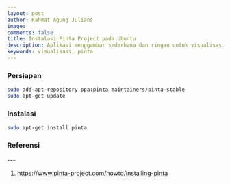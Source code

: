 ```yaml
---
layout: post
author: Rahmat Agung Julians
image:
comments: false
title: Instalasi Pinta Project pada Ubuntu
description: Aplikasi menggambar sederhana dan ringan untuk visualisasi
keywords: visualisasi, pinta
---
```


### Persiapan

```bash
sudo add-apt-repository ppa:pinta-maintainers/pinta-stable
sudo apt-get update
```

### Instalasi

```bash
sudo apt-get install pinta
```

<h3 class="title-referensi"><b>Referensi</b></h3> 
--- 
<ol class="referensi">
    <li>
        <a href="https://www.pinta-project.com/howto/installing-pinta">https://www.pinta-project.com/howto/installing-pinta</a>
    </li>
</ol>
